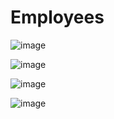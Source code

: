 # Employees

![image](https://user-images.githubusercontent.com/17525075/83526347-5b11ec00-a4f7-11ea-8c58-025eb2c591b1.png)

![image](https://user-images.githubusercontent.com/17525075/83526364-636a2700-a4f7-11ea-9567-eda4628a2cbd.png)

![image](https://user-images.githubusercontent.com/17525075/83526376-69f89e80-a4f7-11ea-8829-11a0c5c6bf4f.png)

![image](https://user-images.githubusercontent.com/17525075/83526402-741a9d00-a4f7-11ea-9e3c-431fced1a294.png)
